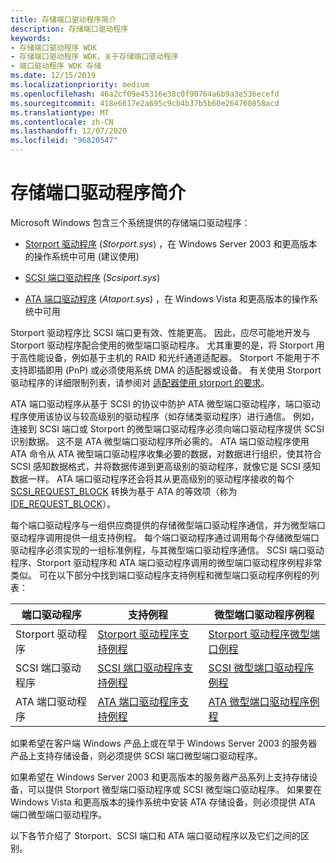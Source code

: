 ```yaml
---
title: 存储端口驱动程序简介
description: 存储端口驱动程序
keywords:
- 存储端口驱动程序 WDK
- 存储端口驱动程序 WDK，关于存储端口驱动程序
- 端口驱动程序 WDK 存储
ms.date: 12/15/2019
ms.localizationpriority: medium
ms.openlocfilehash: 46a2cf09e45316e38c0f90764a6b9a3e536ecefd
ms.sourcegitcommit: 418e6617e2a695c9cb4b37b5b60e264760858acd
ms.translationtype: MT
ms.contentlocale: zh-CN
ms.lasthandoff: 12/07/2020
ms.locfileid: "96820547"
---
```

# <a name="introduction-to-storage-port-drivers"></a>存储端口驱动程序简介

Microsoft Windows 包含三个系统提供的存储端口驱动程序：

- [Storport 驱动程序](storport-driver-overview.md) (*Storport.sys*) ，在 Windows Server 2003 和更高版本的操作系统中可用 (建议使用) 

- [SCSI 端口驱动程序](scsi-port-driver-overview.md) (*Scsiport.sys*) 

- [ATA 端口驱动程序](ata-port-driver-overview.md) (*Ataport.sys*) ，在 Windows Vista 和更高版本的操作系统中可用

Storport 驱动程序比 SCSI 端口更有效、性能更高。 因此，应尽可能地开发与 Storport 驱动程序配合使用的微型端口驱动程序。 尤其重要的是，将 Storport 用于高性能设备，例如基于主机的 RAID 和光纤通道适配器。 Storport 不能用于不支持即插即用 (PnP) 或必须使用系统 DMA 的适配器或设备。 有关使用 Storport 驱动程序的详细限制列表，请参阅对 [适配器使用 storport 的要求](requirements-for-using-storport-with-an-adapter.md)。

ATA 端口驱动程序从基于 SCSI 的协议中防护 ATA 微型端口驱动程序，端口驱动程序使用该协议与较高级别的驱动程序（如存储类驱动程序）进行通信。 例如，连接到 SCSI 端口或 Storport 的微型端口驱动程序必须向端口驱动程序提供 SCSI 识别数据。 这不是 ATA 微型端口驱动程序所必需的。 ATA 端口驱动程序使用 ATA 命令从 ATA 微型端口驱动程序收集必要的数据，对数据进行组织，使其符合 SCSI 感知数据格式，并将数据传递到更高级别的驱动程序，就像它是 SCSI 感知数据一样。 ATA 端口驱动程序还会将其从更高级别的驱动程序接收的每个 [SCSI_REQUEST_BLOCK](/windows-hardware/drivers/ddi/srb/ns-srb-_scsi_request_block) 转换为基于 ATA 的等效项（称为 [IDE_REQUEST_BLOCK](/windows-hardware/drivers/ddi/irb/ns-irb-_ide_request_block)）。

每个端口驱动程序与一组供应商提供的存储微型端口驱动程序通信，并为微型端口驱动程序调用提供一组支持例程。 每个端口驱动程序通过调用每个存储微型端口驱动程序必须实现的一组标准例程，与其微型端口驱动程序通信。 SCSI 端口驱动程序、Storport 驱动程序和 ATA 端口驱动程序调用的微型端口驱动程序例程非常类似。 可在以下部分中找到端口驱动程序支持例程和微型端口驱动程序例程的列表：

| 端口驱动程序 | 支持例程 | 微型端口驱动程序例程 |
| ----------- | ---------------- | ------------------------ |
| Storport 驱动程序 | [Storport 驱动程序支持例程](storport-driver-support-routines.md) | [Storport 驱动程序微型端口例程](storport-miniport-driver-routines.md) |
| SCSI 端口驱动程序 | [SCSI 端口驱动程序支持例程](scsi-port-driver-support-routines.md) | [SCSI 微型端口驱动程序例程](scsi-miniport-driver-routines.md) |
| ATA 端口驱动程序 | [ATA 端口驱动程序支持例程](ata-miniport-drivers.md) | [ATA 微型端口驱动程序例程](ata-miniport-drivers.md) |

如果希望在客户端 Windows 产品上或在早于 Windows Server 2003 的服务器产品上支持存储设备，则必须提供 SCSI 端口微型端口驱动程序。

如果希望在 Windows Server 2003 和更高版本的服务器产品系列上支持存储设备，可以提供 Storport 微型端口驱动程序或 SCSI 微型端口驱动程序。 如果要在 Windows Vista 和更高版本的操作系统中安装 ATA 存储设备，则必须提供 ATA 端口微型端口驱动程序。

以下各节介绍了 Storport、SCSI 端口和 ATA 端口驱动程序以及它们之间的区别。
